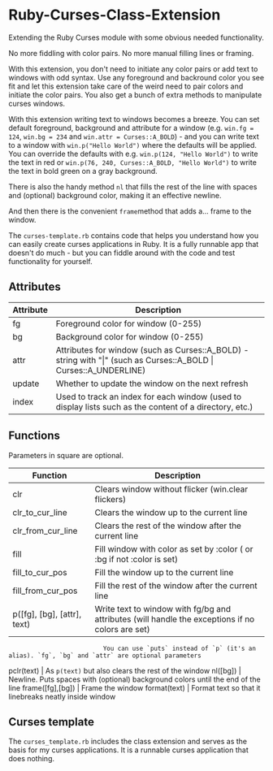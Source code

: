 # Ruby-Curses-Class-Extension
Extending the Ruby Curses module with some obvious needed functionality.

No more fiddling with color pairs. No more manual filling lines or framing.

With this extension, you don't need to initiate any color pairs or add text to
windows with odd syntax. Use any foreground and backround color you see fit
and let this extension take care of the weird need to pair colors and initiate
the color pairs. You also get a bunch of extra methods to manipulate curses
windows.

With this extension writing text to windows becomes a breeze. You can set
default foreground, background and attribute for a window (e.g. `win.fg =
124`, `win.bg = 234` and `win.attr = Curses::A_BOLD`) - and you can write text
to a window with `win.p("Hello World")` where the defaults will be applied.
You can override the defaults with e.g. `win.p(124, "Hello World")` to write
the text in red or `win.p(76, 240, Curses::A_BOLD, "Hello World")` to write
the text in bold green on a gray background. 

There is also the handy method `nl` that fills the rest of the line with
spaces and (optional) background color, making it an effective newline.

And then there is the convenient `frame`method that adds a... frame to the
window.

The `curses-template.rb` contains code that helps you understand how you can
easily create curses applications in Ruby. It is a fully runnable app that
doesn't do much - but you can fiddle around with the code and test
functionality for yourself. 

## Attributes
Attribute           | Description
--------------------|--------------------------------------------------------
fg                  | Foreground color for window (0-255)
bg                  | Background color for window (0-255)
attr                | Attributes for window (such as Curses::A_BOLD) - string with "\|" (such as Curses::A_BOLD \| Curses::A_UNDERLINE)
update				| Whether to update the window on the next refresh
index				| Used to track an index for each window (used to display lists such as the content of a directory, etc.)

## Functions
Parameters in square are optional.

Function							| Description
------------------------------------|--------------------------------------------------------
clr							| Clears window without flicker (win.clear flickers)
clr_to_cur_line				| Clears the window up to the current line
clr_from_cur_line			| Clears the rest of the window after the current line
fill						| Fill window with color as set by :color ( or :bg if not :color is set)
fill_to_cur_pos				| Fill the window up to the current line
fill_from_cur_pos			| Fill the rest of the window after the current line
p([fg], [bg], [attr], text)	| Write text to window with fg/bg and attributes (will handle the exceptions if no colors are set)
							  You can use `puts` instead of `p` (it's an alias). `fg`, `bg` and `attr` are optional parameters
pclr(text)					| As `p(text)` but also clears the rest of the window
nl([bg])                    | Newline. Puts spaces with (optional) background colors until the end of the line
frame([fg],[bg])			| Frame the window
format(text)				| Format text so that it linebreaks neatly inside window

## Curses template
The `curses_template.rb` includes the class extension and serves as the basis for my curses applications. It is a runnable curses application that does nothing.
